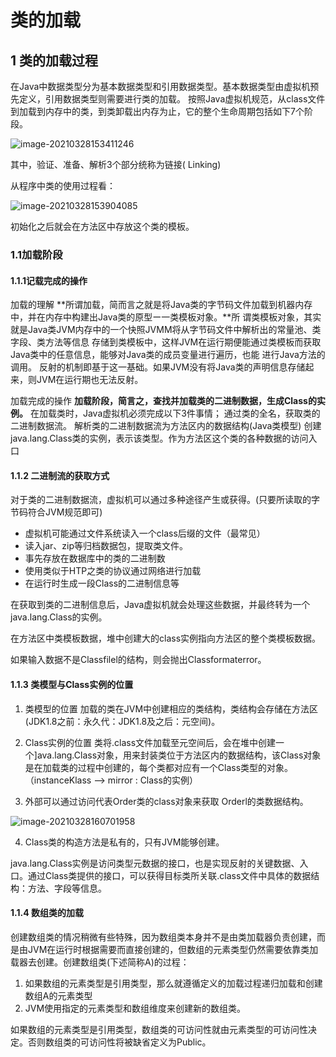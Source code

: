 # 类的加载

## 1 类的加载过程

在Java中数据类型分为基本数据类型和引用数据类型。基本数据类型由虚拟机预先定义，引用数据类型则需要进行类的加载。
按照Java虚拟机规范，从class文件到加载到内存中的类，到类卸载出内存为止，它的整个生命周期包括如下7个阶段。

![image-20210328153411246](https://github.com/MrL5z2k0/zkNode/tree/main/images/image-20210328153411246.png)

其中，验证、准备、解析3个部分统称为链接( Linking)

从程序中类的使用过程看：

![image-20210328153904085](https://github.com/MrL5z2k0/zkNode/tree/main/images/image-20210328153904085.png)

初始化之后就会在方法区中存放这个类的模板。

### 1.1加载阶段

#### 1.1.1记载完成的操作

加载的理解
**所谓加载，简而言之就是将Java类的字节码文件加载到机器内存中，并在内存中构建出Java类的原型ー一类模板对象。**所
谓类模板对象，其实就是Java类JVM内存中的一个快照JVMM将从字节码文件中解析出的常量池、类字段、类方法等信息
存储到类模板中，这样JVM在运行期便能通过类模板而获取Java类中的任意信息，能够对Java类的成员变量进行遍历，也能
进行Java方法的调用。
反射的机制即基于这一基础。如果JVM没有将Java类的声明信息存储起来，则JVM在运行期也无法反射。

加载完成的操作
**加载阶段，简言之，查找并加载类的二进制数据，生成Class的实例。**
在加载类时，Java虚拟机必须完成以下3件事情；
通过类的全名，获取类的二进制数据流。
解析类的二进制数据流为方法区内的数据结构(Java类模型)
创建java.lang.Class类的实例，表示该类型。作为方法区这个类的各种数据的访问入口

#### 1.1.2 二进制流的获取方式

对于类的二进制数据流，虚拟机可以通过多种途径产生或获得。(只要所读取的字节码符合JVM规范即可)

- 虚拟机可能通过文件系统读入一个class后缀的文件（最常见）
- 读入jar、zip等归档数据包，提取类文件。
- 事先存放在数据库中的类的二进制数
- 使用类似于HTP之类的协议通过网络进行加载
- 在运行时生成一段Class的二进制信息等

在获取到类的二进制信息后，Java虚拟机就会处理这些数据，并最终转为一个java.lang.Class的实例。

在方法区中类模板数据，堆中创建大的class实例指向方法区的整个类模板数据。

如果输入数据不是Classfilel的结构，则会抛出Classformaterror。

#### 1.1.3 类模型与Class实例的位置

1. 类模型的位置
   加载的类在JVM中创建相应的类结构，类结构会存储在方法区(JDK1.8之前：永久代：JDK1.8及之后：元空间)。

2. Class实例的位置
   类将.class文件加载至元空间后，会在堆中创建一个]ava.lang.Class对象，用来封装类位于方法区内的数据结构，该Class对象是在加载类的过程中创建的，每个类都对应有一个Class类型的对象。（instanceKlass  --> mirror : Class的实例）

3.  外部可以通过访问代表Order类的class对象来获取 Orderl的类数据结构。

   ![image-20210328160701958](https://github.com/MrL5z2k0/zkNode/tree/main/images/image-20210328160701958.png)

4. Class类的构造方法是私有的，只有JVM能够创建。 

java.lang.Class实例是访问类型元数据的接口，也是实现反射的关键数据、入口。通过Class类提供的接口，可以获得目标类所关联.class文件中具体的数据结构：方法、字段等信息。

#### 1.1.4 数组类的加载

创建数组类的情况稍微有些特殊，因为数组类本身并不是由类加载器负责创建，而是由JVM在运行时根据需要而直接创建的，但数组的元素类型仍然需要依靠类加载器去创建。创建数组类(下述简称A)的过程：

1. 如果数组的元素类型是引用类型，那么就遵循定义的加载过程递归加载和创建数组A的元素类型
2. JVM使用指定的元素类型和数组维度来创建新的数组类。

如果数组的元素类型是引用类型，数组类的可访问性就由元素类型的可访问性决定。否则数组类的可访问性将被缺省定义为Public。